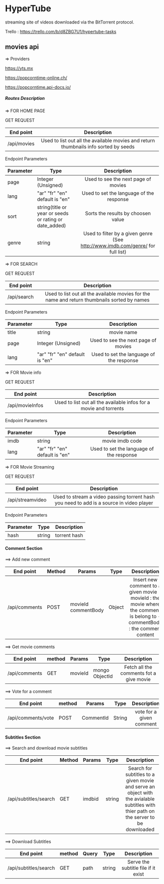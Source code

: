 # HyperTube

streaming site of videos downloaded via the BitTorrent protocol.

Trello : https://trello.com/b/d8ZBG7U1/hypertube-tasks


## movies api

=> Providers

https://yts.mx 

https://popcorntime-online.ch/ 

https://popcorntime.api-docs.io/


##### Routes Description

=> FOR HOME PAGE 

GET REQUEST

| End point     | Description                     |
| ------------- |:--------------------------------: 
| /api/movies   | Used to list out all the available movies and return thumbnails info sorted by seeds|

Endpoint Parameters


| Parameter  | Type     | Description                     |
| ------------- |---|:--------------------------------: |
| page    | Integer (Unsigned)	  |Used to see the next page of movies|
| lang    | "ar" "fr" "en" default is "en"	  |Used to set the language of the response|
| sort    | string(title or year or seeds or rating or date_added)	  |Sorts the results by choosen value|
| genre    | string	  |Used to filter by a given genre (See http://www.imdb.com/genre/ for full list)|

=> FOR SEARCH

GET REQUEST

| End point     | Description                     |
| ------------- |:--------------------------------: 
| /api/search   | Used to list out all the available movies for the name and return thumbnails sorted by names|


Endpoint Parameters


| Parameter  | Type     | Description                     |
| ------------- |---|:--------------------------------: |
| title    | string  |movie name|
| page    | Integer (Unsigned)	  |Used to see the next page of movies|
| lang    | "ar" "fr" "en" default is "en"	  |Used to set the language of the response|

=> FOR Movie info

GET REQUEST

| End point     | Description                     |
| ------------- |:--------------------------------: 
| /api/movieInfos   | Used to list out all the available infos for a movie and torrents|

Endpoint Parameters


| Parameter  | Type     | Description                     |
| ------------- |---|:--------------------------------: |
| imdb    | string  |movie imdb code|
| lang    | "ar" "fr" "en" default is "en"	  |Used to set the language of the response|

=> FOR Movie Streaming

GET REQUEST

| End point     | Description                     |
| ------------- |:--------------------------------: 
| /api/streamvideo   | Used to stream a video passing torrent hash you need to add is a source in video player|


Endpoint Parameters


| Parameter  | Type     | Description                     |
| ------------- |---|:--------------------------------: |
| hash    | string  |torrent hash|


#### Comment Section

==> Add new comment 

| End point | Method | Params | Type | Description |
|-----------|--------|------|--------|:-----------:|
| /api/comments | POST | movieId commentBody | Object | Insert new comment to a given movie -movieId : the movie where the comment is belong to -commentBody : the comment content|


==> Get movie comments 

| End point | method | Params | Type | Description |
|-----------|--------|--------|------|:-----------:|
| /api/comments | GET | movieId | mongo ObjectId | Fetch all the comments fot a give movie |


==> Vote for a comment

| End point | method | Params | Type | Description |
|-----------|--------|--------|------|:-----------:|
| /api/comments/vote | POST | CommentId | String | vote for a given comment |


#### Subtitles Section

==> Search and download movie subtitles

| End point | Method | Params | Type | Description |
|-----------|--------|------|--------|:-----------:|
| /api/subtitles/search | GET | imdbid | string | Search for subtitles to a given movie and serve an object with the avialable subtitles with thier path on the server to be downloaded |


==> Download Subtitles

| End point | method | Query | Type | Description |
|-----------|--------|--------|------|:-----------:|
| /api/subtitles/search| GET | path | string | Serve the subtitle file if it exist |
